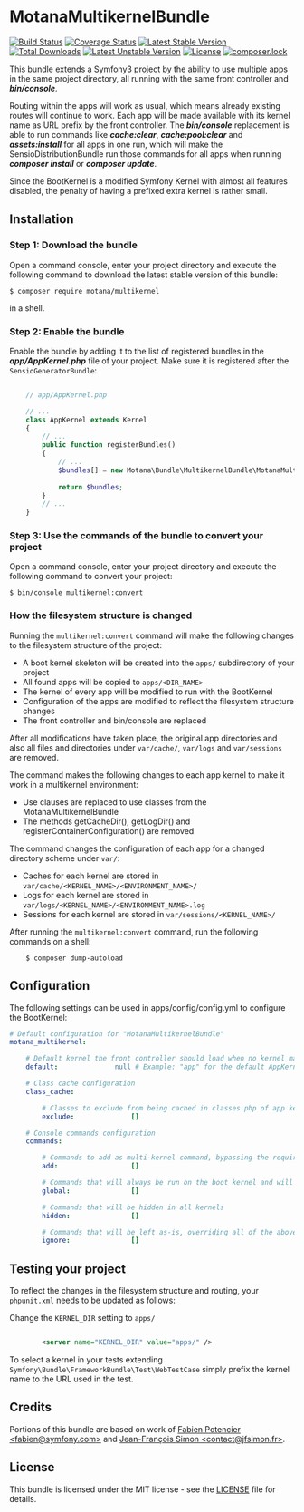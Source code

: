 # MotanaMultikernelBundle

[![Build Status](https://travis-ci.org/KintradimCrux/motana-multikernel.svg?branch=master)](https://travis-ci.org/KintradimCrux/motana-multikernel)
[![Coverage Status](https://coveralls.io/repos/github/KintradimCrux/motana-multikernel/badge.svg?branch=master)](https://coveralls.io/github/KintradimCrux/motana-multikernel?branch=master)
[![Latest Stable Version](https://poser.pugx.org/motana/multikernel/v/stable)](https://packagist.org/packages/motana/multikernel)
[![Total Downloads](https://poser.pugx.org/motana/multikernel/downloads)](https://packagist.org/packages/motana/multikernel)
[![Latest Unstable Version](https://poser.pugx.org/motana/multikernel/v/unstable)](https://packagist.org/packages/motana/multikernel)
[![License](https://poser.pugx.org/motana/multikernel/license)](https://packagist.org/packages/motana/multikernel)
[![composer.lock](https://poser.pugx.org/motana/multikernel/composerlock)](https://packagist.org/packages/motana/multikernel)

This bundle extends a Symfony3 project by the ability to use multiple apps in the same project directory,
all running with the same front controller and ***bin/console***.

Routing within the apps will work as usual, which means already existing routes will continue to work.
Each app will be made available with its kernel name as URL prefix by the front controller. The ***bin/console***
replacement is able to run commands like ***cache:clear***, ***cache:pool:clear*** and ***assets:install*** for
all apps in one run, which will make the SensioDistributionBundle run those commands for all apps when running
***composer install*** or ***composer update***.

Since the BootKernel is a modified Symfony Kernel with almost all features disabled, the penalty of having a
prefixed extra kernel is rather small.

## Installation

### Step 1: Download the bundle

Open a command console, enter your project directory and execute the following
command to download the latest stable version of this bundle:

```shell
$ composer require motana/multikernel
```

in a shell.

### Step 2: Enable the bundle

Enable the bundle by adding it to the list of registered bundles in the
***app/AppKernel.php*** file of your project. Make sure it is registered
after the ``SensioGeneratorBundle``:

```php

    // app/AppKernel.php

    // ...
    class AppKernel extends Kernel
    {    
        // ...
        public function registerBundles()
        {
	        // ...
            $bundles[] = new Motana\Bundle\MultikernelBundle\MotanaMultikernelBundle();
            
            return $bundles;
        }
        // ...
    }
```

### Step 3: Use the commands of the bundle to convert your project

Open a command console, enter your project directory and execute the following
command to convert your project:

```shell
$ bin/console multikernel:convert
```

### How the filesystem structure is changed

Running the ``multikernel:convert`` command will make the following changes to the
filesystem structure of the project:

* A boot kernel skeleton will be created into the ``apps/`` subdirectory of your project
* All found apps will be copied to ``apps/<DIR_NAME>``
* The kernel of every app will be modified to run with the BootKernel
* Configuration of the apps are modified to reflect the filesystem structure changes
* The front controller and bin/console are replaced

After all modifications have taken place, the original app directories and also all
files and directories under ``var/cache/``, ``var/logs`` and ``var/sessions`` are
removed. 

The command makes the following changes to each app kernel to make it work in a multikernel
environment:

* Use clauses are replaced to use classes from the MotanaMultikernelBundle
* The methods getCacheDir(), getLogDir() and registerContainerConfiguration() are removed

The command changes the configuration of each app for a changed directory scheme under ``var/``:

* Caches for each kernel are stored in ``var/cache/<KERNEL_NAME>/<ENVIRONMENT_NAME>/``
* Logs for each kernel are stored in ``var/logs/<KERNEL_NAME>/<ENVIRONMENT_NAME>.log``
* Sessions for each kernel are stored in ``var/sessions/<KERNEL_NAME>/``

After running the ``multikernel:convert`` command, run the following commands on a shell:

```shell
    $ composer dump-autoload
```

## Configuration

The following settings can be used in apps/config/config.yml to configure the BootKernel:

```yml
# Default configuration for "MotanaMultikernelBundle"
motana_multikernel:

    # Default kernel the front controller should load when no kernel matches the URL
    default:              null # Example: "app" for the default AppKernel

    # Class cache configuration
    class_cache:

        # Classes to exclude from being cached in classes.php of app kernels
        exclude:              []

    # Console commands configuration
    commands:

        # Commands to add as multi-kernel command, bypassing the requirement of being available for all kernels
        add:                  []

        # Commands that will always be run on the boot kernel and will be hidden in the other kernels
        global:               []

        # Commands that will be hidden in all kernels
        hidden:               []

        # Commands that will be left as-is, overriding all of the above command settings
        ignore:               []

```

## Testing your project

To reflect the changes in the filesystem structure and routing, your ``phpunit.xml`` needs to be updated as follows:

Change the ``KERNEL_DIR`` setting to ``apps/``

```xml

        <server name="KERNEL_DIR" value="apps/" />

```

To select a kernel in your tests extending ``Symfony\Bundle\FrameworkBundle\Test\WebTestCase`` simply prefix the kernel
name to the URL used in the test.

## Credits

Portions of this bundle are based on work of [Fabien Potencier &lt;fabien@symfony.com&gt;](mailto:fabien@symfony.com) and
[Jean-François Simon &lt;contact@jfsimon.fr&gt;](mailto:contact@jfsimon.fr).

## License

This bundle is licensed under the MIT license - see the [LICENSE](LICENSE) file for details.

